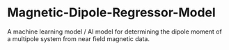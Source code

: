 # Magnetic-Dipole-Regressor-Model
A machine learning model / AI model for determining the dipole moment of a multipole system from near field magnetic data.
